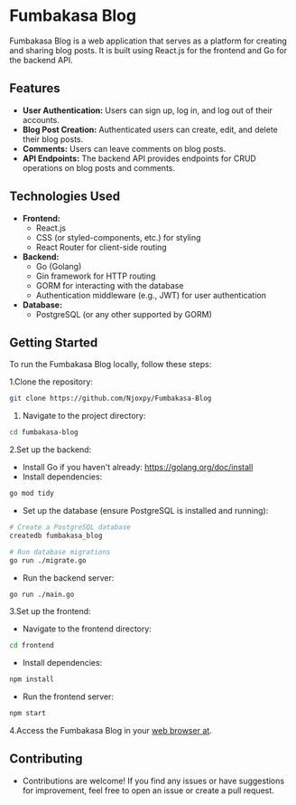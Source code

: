 # Fumbakasa Blog

Fumbakasa Blog is a web application that serves as a platform for creating and sharing blog posts. It is built using React.js for the frontend and Go for the backend API.

## Features

- **User Authentication:** Users can sign up, log in, and log out of their accounts.
- **Blog Post Creation:** Authenticated users can create, edit, and delete their blog posts.
- **Comments:** Users can leave comments on blog posts.
- **API Endpoints:** The backend API provides endpoints for CRUD operations on blog posts and comments.

## Technologies Used

- **Frontend:**
  - React.js
  - CSS (or styled-components, etc.) for styling
  - React Router for client-side routing
- **Backend:**
  - Go (Golang)
  - Gin framework for HTTP routing
  - GORM for interacting with the database
  - Authentication middleware (e.g., JWT) for user authentication
- **Database:**
  - PostgreSQL (or any other supported by GORM)

## Getting Started

To run the Fumbakasa Blog locally, follow these steps:

1.Clone the repository:

   ```bash
   git clone https://github.com/Njoxpy/Fumbakasa-Blog
   ```

1. Navigate to the project directory:

```sh
cd fumbakasa-blog
```

2.Set up the backend:

- Install Go if you haven't already: <https://golang.org/doc/install>
- Install dependencies:

```sh
go mod tidy
```

- Set up the database (ensure PostgreSQL is installed and running):

```sh
# Create a PostgreSQL database
createdb fumbakasa_blog

# Run database migrations
go run ./migrate.go
```

- Run the backend server:

```sh
go run ./main.go
```

3.Set up the frontend:

- Navigate to the frontend directory:

```sh
cd frontend
```

- Install dependencies:

```sh
npm install
```

- Run the frontend server:

```sh
npm start
```

4.Access the Fumbakasa Blog in your [web browser at](<http://localhost:3000>).

## Contributing

- Contributions are welcome! If you find any issues or have suggestions for improvement, feel free to open an issue or create a pull request.
